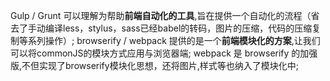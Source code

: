Gulp / Grunt 可以理解为帮助**前端自动化的工具**,旨在提供一个自动化的流程（省去了手动编译less，stylus，sass已经babel的转码，图片的压缩，代码的压缩复制等系列操作）;
browserify / webpack 提供的是一个**前端模块化的方案**,让我们可以将commonJS的模块方式应用与浏览器端; 
webpack 是 browserify 的加强版,不但实现了browserify模块化思想，还将图片,样式等也纳入了模块化中;
